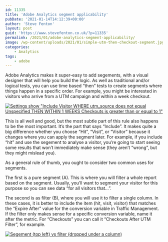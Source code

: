 ```yaml
---
id: 11335
title: 'Adobe Analytics segment applicability'
pubDate: '2021-01-14T14:12:39+00:00'
author: 'Steve Fenton'
layout: post
guid: 'https://www.stevefenton.co.uk/?p=11335'
permalink: /2021/01/adobe-analytics-segment-applicability/
image: /wp-content/uploads/2021/01/simple-utm-then-checkout-segment.jpg
categories:
    - Analytics
tags:
    - adobe
---
```


Adobe Analytics makes it super-easy to add segements, with a visual designer that will help you build the logic. As well as traditional and/or logical tests, you can use time based “then” tests to create segments where things happen in a specific order. For example, you might be interested in visitors who arrive from a UTM campaign and within a week checkout.

[![Settings show "Include Visitor WHERE utm_source does not equal Unspecified THEN WITHIN 1 WEEKS Checkouts is greater than or equal to 1"](https://www.stevefenton.co.uk/wp-content/uploads/2021/01/simple-utm-then-checkout-segment.jpg)](https://www.stevefenton.co.uk/2021/01/adobe-analytics-segment-applicability/simple-utm-then-checkout-segment/)

This is all well and good, but the most subtle part of this rule also happens to be the most important. It’s the part that says “Include”. It makes quite a big difference whether you choose “Hit”, “Visit”, or “Visitor” because it changes where you can apply the segment later. For example, if you include “hit” and use the segement to analyse a visitor, you’re going to start seeing some results that won’t immediately make sense (they aren’t “wrong”, but they might mislead you).

As a general rule of thumb, you ought to consider two common uses for segments.

The first is a pure segment (A). This is where you will filter a whole report based on the segment. Usually, you’ll want to segment your visitor for this purpose so you can see data “for all visitors that…”.

The second is as filter (B), where you will use it to filter a single column. In these cases, it is better to include the item (hit, visit, visitor) that matches the “Expire After” value for the conversion variable in Traffic Management. If the filter only makes sense for a specific conversion variable, name it after the metric. For “Checkouts” you can call it “Checkouts After UTM Filter”, for example.

[![Segement (top left) vs filter (dropped under a column)](https://www.stevefenton.co.uk/wp-content/uploads/2021/01/segment-vs-filter-1024x211.jpg)](https://www.stevefenton.co.uk/2021/01/adobe-analytics-segment-applicability/segment-vs-filter/)